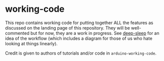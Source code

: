# working-code
This repo contains working code for putting together ALL the features as discussed on the landing page of this repository. They will be well-commented but for now, they are a work in progress. See [deep-sleep](https://github.com/ioanadavid99/automatized-coffee-grinder/tree/master/deep-sleep) for an idea of the workflow (which includes a diagram for those of us who hate looking at things linearly). 

Credit is given to authors of tutorials and/or code in ```arduino-working-code```.

